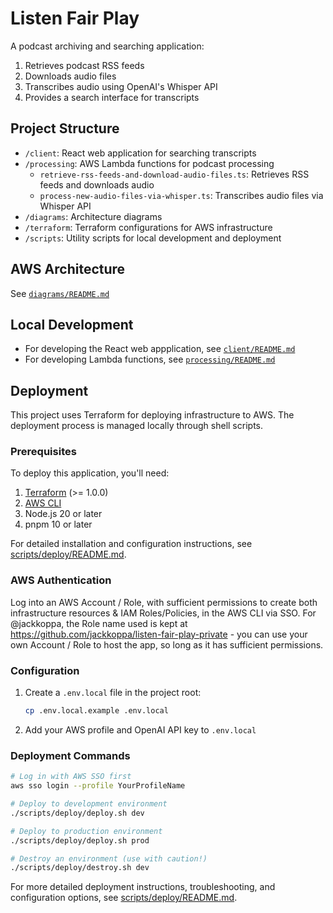 # Listen Fair Play

A podcast archiving and searching application:
1. Retrieves podcast RSS feeds
2. Downloads audio files
3. Transcribes audio using OpenAI's Whisper API
4. Provides a search interface for transcripts

## Project Structure

- `/client`: React web application for searching transcripts
- `/processing`: AWS Lambda functions for podcast processing
  - `retrieve-rss-feeds-and-download-audio-files.ts`: Retrieves RSS feeds and downloads audio
  - `process-new-audio-files-via-whisper.ts`: Transcribes audio files via Whisper API
- `/diagrams`: Architecture diagrams
- `/terraform`: Terraform configurations for AWS infrastructure
- `/scripts`: Utility scripts for local development and deployment

## AWS Architecture

See [`diagrams/README.md`](./diagrams/README.md)

## Local Development

- For developing the React web appplication, see [`client/README.md`](/client/README.md)
- For developing Lambda functions, see [`processing/README.md`](/processing/README.md)

## Deployment

This project uses Terraform for deploying infrastructure to AWS. The deployment process is managed locally through shell scripts.

### Prerequisites

To deploy this application, you'll need:

1. [Terraform](https://developer.hashicorp.com/terraform/install) (>= 1.0.0)
2. [AWS CLI](https://docs.aws.amazon.com/cli/latest/userguide/getting-started-install.html)
3. Node.js 20 or later
4. pnpm 10 or later

For detailed installation and configuration instructions, see [scripts/deploy/README.md](./scripts/deploy/README.md).

### AWS Authentication

Log into an AWS Account / Role, with sufficient permissions to create both infrastructure resources & IAM Roles/Policies, in the AWS CLI via SSO. For @jackkoppa, the Role name used is kept at https://github.com/jackkoppa/listen-fair-play-private - you can use your own Account / Role to host the app, so long as it has sufficient permissions.

### Configuration

1. Create a `.env.local` file in the project root:
   ```bash
   cp .env.local.example .env.local
   ```

2. Add your AWS profile and OpenAI API key to `.env.local`

### Deployment Commands

```bash
# Log in with AWS SSO first
aws sso login --profile YourProfileName

# Deploy to development environment
./scripts/deploy/deploy.sh dev

# Deploy to production environment
./scripts/deploy/deploy.sh prod

# Destroy an environment (use with caution!)
./scripts/deploy/destroy.sh dev
```

For more detailed deployment instructions, troubleshooting, and configuration options, see [scripts/deploy/README.md](./scripts/deploy/README.md).
